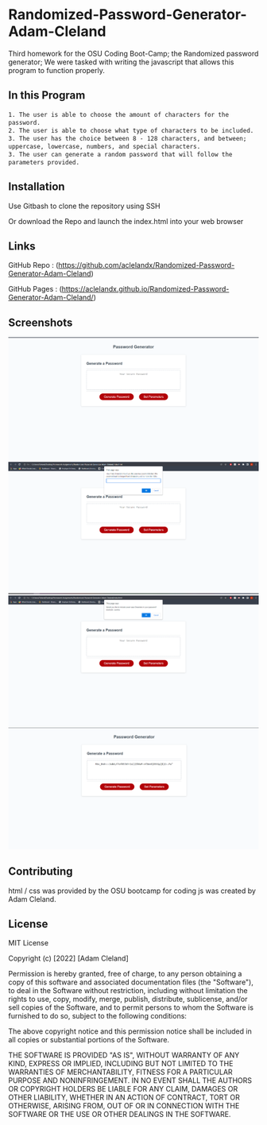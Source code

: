 # Randomized-Password-Generator-Adam-Cleland
Third homework for the OSU Coding Boot-Camp; the Randomized password generator;
We were tasked with writing the javascript that allows this program to function properly.
## In this Program

    1. The user is able to choose the amount of characters for the password.
    2. The user is able to choose what type of characters to be included.
    3. The user has the choice between 8 - 128 characters, and between; uppercase, lowercase, numbers, and special characters.
    3. The user can generate a random password that will follow the parameters provided.


## Installation
Use Gitbash to clone the repository using SSH

Or download the Repo and launch the index.html into your web browser

## Links

GitHub Repo : (https://github.com/aclelandx/Randomized-Password-Generator-Adam-Cleland)

GitHub Pages : (https://aclelandx.github.io/Randomized-Password-Generator-Adam-Cleland/)

## Screenshots

<img src="./assets/screenshots/sc-1.png" alt="Screenshot of the overall view of the webpage before anything has been created">
<img src="./assets/screenshots/sc-2.png" alt="Screenshot of the functionality of the application">
<img src="./assets/screenshots/sc-3.png" alt="Screenshot of the functionality of the application">
<img src="./assets/screenshots/sc-4.png" alt="Screenshot of the finished product once the random password has been generated">

## Contributing
html / css was provided by the OSU bootcamp for coding
js was created by Adam Cleland. 

## License 
MIT License

Copyright (c) [2022] [Adam Cleland]

Permission is hereby granted, free of charge, to any person obtaining a copy
of this software and associated documentation files (the "Software"), to deal
in the Software without restriction, including without limitation the rights
to use, copy, modify, merge, publish, distribute, sublicense, and/or sell
copies of the Software, and to permit persons to whom the Software is
furnished to do so, subject to the following conditions:

The above copyright notice and this permission notice shall be included in all
copies or substantial portions of the Software.

THE SOFTWARE IS PROVIDED "AS IS", WITHOUT WARRANTY OF ANY KIND, EXPRESS OR
IMPLIED, INCLUDING BUT NOT LIMITED TO THE WARRANTIES OF MERCHANTABILITY,
FITNESS FOR A PARTICULAR PURPOSE AND NONINFRINGEMENT. IN NO EVENT SHALL THE
AUTHORS OR COPYRIGHT HOLDERS BE LIABLE FOR ANY CLAIM, DAMAGES OR OTHER
LIABILITY, WHETHER IN AN ACTION OF CONTRACT, TORT OR OTHERWISE, ARISING FROM,
OUT OF OR IN CONNECTION WITH THE SOFTWARE OR THE USE OR OTHER DEALINGS IN THE
SOFTWARE.
